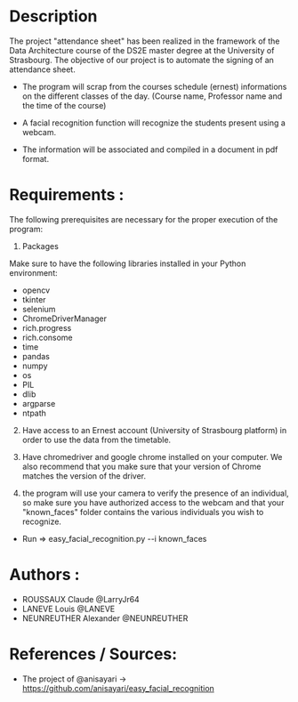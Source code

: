 # Description

The project "attendance sheet" has been realized in the framework of the Data Architecture course of the DS2E master degree at the University of Strasbourg. The objective of our project is to automate the signing of an attendance sheet.

-	The program will scrap from the courses schedule (ernest) informations on the different classes of the day. (Course name, Professor name and the time of the course)

-	A facial recognition function will recognize the students present using a webcam.

-	The information will be associated and compiled in a document in pdf format.




# Requirements :

The following prerequisites are necessary for the proper execution of the program:

1.	Packages

Make sure to have the following libraries installed in your Python environment:

- opencv
- tkinter
- selenium
- ChromeDriverManager
- rich.progress
- rich.consome
- time
- pandas
- numpy
- os
- PIL
- dlib
- argparse
- ntpath



2.	Have access to an Ernest account (University of Strasbourg platform) in order to use the data from the timetable.


3.	Have chromedriver and google chrome installed on your computer. We also recommend that you make sure that your version of Chrome matches the version of the driver.


4.	the program will use your camera to verify the presence of an individual, so make sure you have authorized access to the webcam and that your "known_faces" folder contains the various individuals you wish to recognize.

- Run => easy_facial_recognition.py --i known_faces



# Authors : 

- ROUSSAUX Claude @LarryJr64
- LANEVE Louis @LANEVE
- NEUNREUTHER Alexander @NEUNREUTHER

# References / Sources:

- The project of @anisayari -> https://github.com/anisayari/easy_facial_recognition

